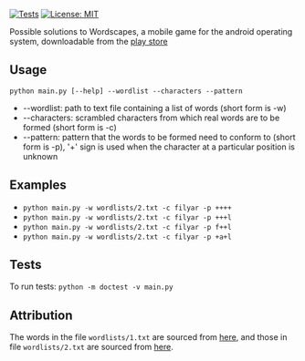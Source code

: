 [![Tests](https://github.com/onyonkaclifford/wordscapes/actions/workflows/tests.yml/badge.svg?branch=main)](https://github.com/onyonkaclifford/wordscapes/actions/workflows/tests.yml)
[![License: MIT](https://img.shields.io/badge/license-MIT-green.svg)](https://github.com/onyonkaclifford/wordscapes/blob/main/LICENSE)

Possible solutions to Wordscapes, a mobile game for the android operating system, downloadable from the
[play store](https://play.google.com/store/apps/details?id=com.peoplefun.wordcross)

## Usage
`python main.py [--help] --wordlist --characters --pattern`

- --wordlist: path to text file containing a list of words (short form is -w)
- --characters: scrambled characters from which real words are to be formed (short form is -c)
- --pattern: pattern that the words to be formed need to conform to (short form is -p), '+' sign is used
when the character at a particular position is unknown

## Examples
- `python main.py -w wordlists/2.txt -c filyar -p ++++`
- `python main.py -w wordlists/2.txt -c filyar -p +++l`
- `python main.py -w wordlists/2.txt -c filyar -p f++l`
- `python main.py -w wordlists/2.txt -c filyar -p +a+l`

## Tests
To run tests: `python -m doctest -v main.py`

## Attribution
The words in the file `wordlists/1.txt` are sourced from [here](https://github.com/dwyl/english-words/blob/master/words_alpha.txt),
and those in file `wordlists/2.txt` are sourced from [here](https://www.mit.edu/~ecprice/wordlist.10000).
